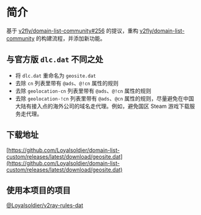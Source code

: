 # 简介

基于 [v2fly/domain-list-community#256](https://github.com/v2fly/domain-list-community/issues/256) 的提议，重构 [v2fly/domain-list-community](https://github.com/v2fly/domain-list-community) 的构建流程，并添加新功能。

## 与官方版 `dlc.dat` 不同之处

- 将 `dlc.dat` 重命名为 `geosite.dat`
- 去除 `cn` 列表里带有 `@ads`、`@!cn` 属性的规则
- 去除 `geolocation-cn` 列表里带有 `@ads`、`@!cn` 属性的规则
- 去除 `geolocation-!cn` 列表里带有 `@ads`、`@cn` 属性的规则，尽量避免在中国大陆有接入点的海外公司的域名走代理。例如，避免国区 Steam 游戏下载服务走代理。

## 下载地址

[https://github.com/Loyalsoldier/domain-list-custom/releases/latest/download/geosite.dat](https://github.com/Loyalsoldier/domain-list-custom/releases/latest/download/geosite.dat)

## 使用本项目的项目

[@Loyalsoldier/v2ray-rules-dat](https://github.com/Loyalsoldier/v2ray-rules-dat)

